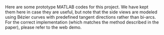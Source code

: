 Here are some prototype MATLAB codes for this project. 
We have kept them here in case they are useful, but note that the side views are modeled using Bézier curves with predefined tangent directions rather than bi-arcs. For the correct implementation (which matches the method described in the paper), please refer to the web demo.
